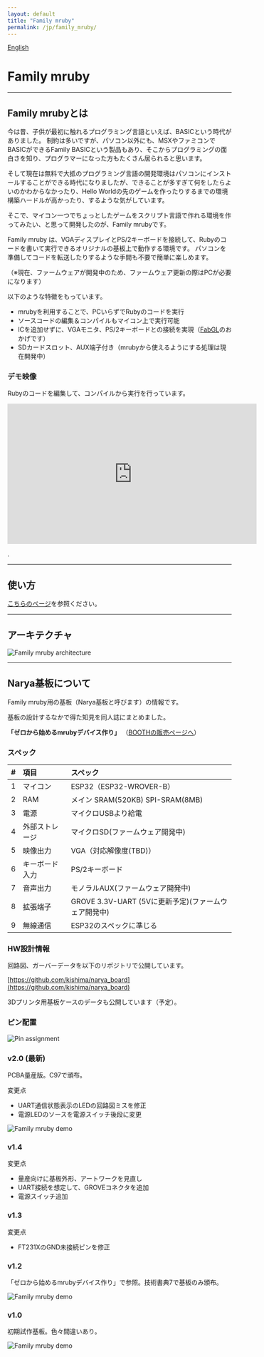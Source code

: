 ```yaml
---
layout: default
title: "Family mruby"
permalink: /jp/family_mruby/
---
```


[English](https://kishima.github.io/family_mruby/)

# Family mruby

---

## Family mrubyとは

今は昔、子供が最初に触れるプログラミング言語といえば、BASICという時代がありました。
制約は多いですが、パソコン以外にも、MSXやファミコンでBASICができるFamily BASICという製品もあり、そこからプログラミングの面白さを知り、プログラマーになった方もたくさん居られると思います。

そして現在は無料で大抵のプログラミング言語の開発環境はパソコンにインストールすることができる時代になりましたが、できることが多すぎて何をしたらよいのかわからなかったり、Hello Worldの先のゲームを作ったりするまでの環境構築ハードルが高かったり、するような気がしています。

そこで、マイコン一つでちょっとしたゲームをスクリプト言語で作れる環境を作ってみたい、と思って開発したのが、Family mrubyです。

Family mruby は、VGAディスプレイとPS/2キーボードを接続して、Rubyのコードを書いて実行できるオリジナルの基板上で動作する環境です。
パソコンを準備してコードを転送したりするような手間も不要で簡単に楽しめます。

（※現在、ファームウェアが開発中のため、ファームウェア更新の際はPCが必要になります）

以下のような特徴をもっています。

* mrubyを利用することで、PCいらずでRubyのコードを実行
* ソースコードの編集＆コンパイルもマイコン上で実行可能
* ICを追加せずに、VGAモニタ、PS/2キーボードとの接続を実現（[FabGL](https://github.com/fdivitto/FabGL)のおかげです）
* SDカードスロット、AUX端子付き（mrubyから使えるようにする処理は現在開発中）

### デモ映像

Rubyのコードを編集して、コンパイルから実行を行っています。

<iframe width="560" height="315" src="https://www.youtube.com/embed/za9LFTUpPRg" frameborder="0" allow="accelerometer; autoplay; encrypted-media; gyroscope; picture-in-picture" allowfullscreen></iframe>

.

---

## 使い方

[こちらのページ](https://kishima.github.io/jp/family_mruby/manual/)を参照ください。


---

## アーキテクチャ

<img src="/images/family-mruby-arch.jpg" alt="Family mruby architecture">

---

## Narya基板について

Family mruby用の基板（Narya基板と呼びます）の情報です。

基板の設計するなかで得た知見を同人誌にまとめました。

**「ゼロから始めるmrubyデバイス作り」** （[BOOTHの販売ページへ](https://silentworlds.booth.pm/items/1564678)）

### スペック

| # | 項目 | スペック |
|:---:|:---|:---|
|1 | マイコン | ESP32（ESP32-WROVER-B） |
|2 | RAM | メイン SRAM(520KB) SPI-SRAM(8MB) |
|3 | 電源 | マイクロUSBより給電 |
|4 | 外部ストレージ | マイクロSD(ファームウェア開発中) |
|5 | 映像出力 | VGA（対応解像度(TBD)） |
|6 | キーボード入力 | PS/2キーボード |
|7 | 音声出力 | モノラルAUX(ファームウェア開発中) |
|8 | 拡張端子 | GROVE 3.3V-UART (5Vに更新予定)(ファームウェア開発中) |
|9 | 無線通信 | ESP32のスペックに準じる |


### HW設計情報

回路図、ガーバーデータを以下のリポジトリで公開しています。

[https://github.com/kishima/narya_board](https://github.com/kishima/narya_board)

3Dプリンタ用基板ケースのデータも公開しています（予定）。

### ピン配置

<img src="/images/pinconfig.png" alt="Pin assignment">

### v2.0 (最新)

PCBA量産版。C97で頒布。

変更点

* UART通信状態表示のLEDの回路図ミスを修正
* 電源LEDのソースを電源スイッチ後段に変更

<img src="/images/Narya2.0.jpg" alt="Family mruby demo">

### v1.4

変更点

* 量産向けに基板外形、アートワークを見直し
* UART接続を想定して、GROVEコネクタを追加
* 電源スイッチ追加

### v1.3

変更点

* FT231XのGND未接続ピンを修正

### v1.2

「ゼロから始めるmrubyデバイス作り」で参照。技術書典7で基板のみ頒布。

<img src="/images/2nd.jpg" alt="Family mruby demo">

### v1.0

初期試作基板。色々間違いあり。

<img src="/images/1st.jpg" alt="Family mruby demo">

